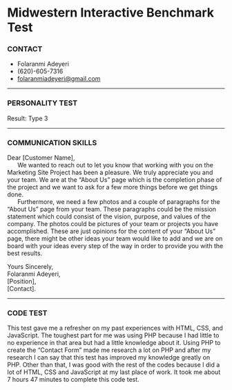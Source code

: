 # Midwestern Interactive Benchmark Test
<h3>CONTACT</h3>
<ul>
<li>Folaranmi Adeyeri</li>
<li>(620)-605-7316</li>
<li><a href="mailto:folaranmiadeyeri@gmail.com">folaranmiadeyeri@gmail.com</a></li>
</ul>
<hr>
<h3>PERSONALITY TEST</h3>
<p>Result: Type 3</p>
<hr>
<h3>COMMUNICATION SKILLS</h3>
<p>Dear [Customer Name],<br>
   &nbsp;&nbsp;&nbsp;&nbsp;&nbsp;&nbsp;We wanted to reach out to let you know that working with you on the Marketing Site Project 
   has been a pleasure. We truly appreciate you and your team. We are at the “About Us” page which is 
   the completion phase of the project and we want to ask for a few more things before we get things done. <br> 
   &nbsp;&nbsp;&nbsp;&nbsp;&nbsp;&nbsp;Furthermore, we need a few photos and a couple of paragraphs for the “About Us” page from your team.
   These paragraphs could be the mission statement which could consist of the vision, purpose, and values of the company.
   The photos could be pictures of your team or projects you have accomplished. These are just opinions for the content of
   your “About Us” page, there might be other ideas your team would like to add and we are on board with your ideas every step
   of the way in order to provide you with the best results. <br>

Yours Sincerely,<br> 
Folaranmi Adeyeri, <br>
[Position],<br>
[Contact].
</p>
<hr>
<h3>CODE TEST</h3>
<p>This test gave me a refresher on my past experiences with HTML, CSS, and JavaScript. 
The toughest part for me was using PHP because I had little to no experience in that area but had a little knowledge about it.
Using PHP to create the “Contact Form” made me research a lot on PHP and after my research I can say that this test has improved 
my knowledge greatly on PHP. Other than that, I was good with the rest of the codes because I did a lot of HTML, CSS and 
JavaScript at my last place of work. It took me about 7 hours 47 minutes to complete this code test. 
</p>
